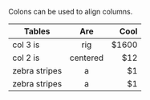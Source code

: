 Colons can be used to align columns.

| Tables        | Are           | Cool  |
| ------------- |:-------------:| -----:|
| col 3 is      | rig | $1600 |
| col 2 is      | centered      |   $12 |
| zebra stripes | a      |    $1 |
| zebra stripes | a      |    $1 |

